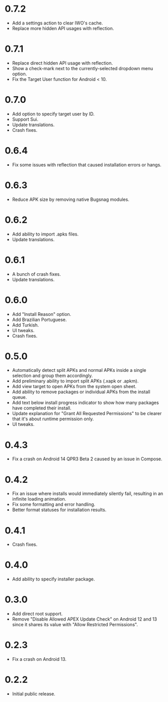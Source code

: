 # 0.7.2
- Add a settings action to clear IWO's cache.
- Replace more hidden API usages with reflection.

# 0.7.1
- Replace direct hidden API usage with reflection.
- Show a check-mark next to the currently-selected dropdown menu option.
- Fix the Target User function for Android < 10.

# 0.7.0
- Add option to specify target user by ID.
- Support Sui.
- Update translations.
- Crash fixes.

# 0.6.4
- Fix some issues with reflection that caused installation errors or hangs.

# 0.6.3
- Reduce APK size by removing native Bugsnag modules.

# 0.6.2
- Add ability to import .apks files.
- Update translations.

# 0.6.1
- A bunch of crash fixes.
- Update translations.

# 0.6.0
- Add "Install Reason" option.
- Add Brazilian Portuguese.
- Add Turkish.
- UI tweaks.
- Crash fixes.

# 0.5.0
- Automatically detect split APKs and normal APKs inside a single selection and group them accordingly.
- Add preliminary ability to import split APKs (.xapk or .apkm).
- Add view target to open APKs from the system open sheet.
- Add ability to remove packages or individual APKs from the install queue.
- Add text below install progress indicator to show how many packages have completed their install.
- Update explanation for "Grant All Requested Permissions" to be clearer that it's about runtime permission only.
- UI tweaks.

# 0.4.3
- Fix a crash on Android 14 QPR3 Beta 2 caused by an issue in Compose.

# 0.4.2
- Fix an issue where installs would immediately silently fail, resulting in an infinite loading animation.
- Fix some formatting and error handling.
- Better format statuses for installation results.

# 0.4.1
- Crash fixes.

# 0.4.0
- Add ability to specify installer package.

# 0.3.0
- Add direct root support.
- Remove "Disable Allowed APEX Update Check" on Android 12 and 13 since it shares its value with "Allow Restricted Permissions".

# 0.2.3
- Fix a crash on Android 13.

# 0.2.2
- Initial public release.
